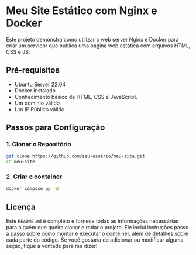 # Meu Site Estático com Nginx e Docker

Este projeto demonstra como utilizar o web server Nginx e Docker para criar um servidor que publica uma página web estática com arquivos HTML, CSS e JS.


## Pré-requisitos

- Ubuntu Server 22.04
- Docker instalado
- Conhecimento básico de HTML, CSS e JavaScript.
- Um dominio válido
- Um IP Público válido

## Passos para Configuração

### 1. Clonar o Repositório

```bash
git clone https://github.com/seu-usuario/meu-site.git
cd meu-site
```

### 2. Criar o container

```bash
docker compose up -d
```

## Licença

Este `README.md` é completo e fornece todas as informações necessárias para alguém que queira clonar e rodar o projeto. Ele inclui instruções passo a passo sobre como montar e executar o contêiner, além de detalhes sobre cada parte do código. Se você gostaria de adicionar ou modificar alguma seção, fique à vontade para me dizer!
